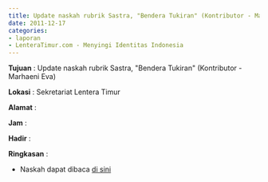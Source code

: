 ```yaml
---
title: Update naskah rubrik Sastra, "Bendera Tukiran" (Kontributor - Marhaeni Eva)
date: 2011-12-17
categories:
- laporan
- LenteraTimur.com - Menyingi Identitas Indonesia
---
```


**Tujuan** : Update naskah rubrik Sastra, "Bendera Tukiran" (Kontributor - Marhaeni Eva)

**Lokasi** : Sekretariat Lentera Timur

**Alamat** : 

**Jam** : 

**Hadir** :  

**Ringkasan** : 
* Naskah dapat dibaca [di sini](http://www.lenteratimur.com/2011/12/bendera-tukiran/)
